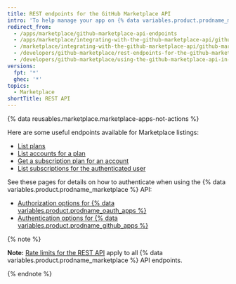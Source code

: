 ```yaml
---
title: REST endpoints for the GitHub Marketplace API
intro: 'To help manage your app on {% data variables.product.prodname_marketplace %}, use these {% data variables.product.prodname_marketplace %} API endpoints.'
redirect_from:
  - /apps/marketplace/github-marketplace-api-endpoints
  - /apps/marketplace/integrating-with-the-github-marketplace-api/github-marketplace-rest-api-endpoints
  - /marketplace/integrating-with-the-github-marketplace-api/github-marketplace-rest-api-endpoints
  - /developers/github-marketplace/rest-endpoints-for-the-github-marketplace-api
  - /developers/github-marketplace/using-the-github-marketplace-api-in-your-app/rest-endpoints-for-the-github-marketplace-api
versions:
  fpt: '*'
  ghec: '*'
topics:
  - Marketplace
shortTitle: REST API
---
```


{% data reusables.marketplace.marketplace-apps-not-actions %}

Here are some useful endpoints available for Marketplace listings:

- [List plans](/rest/apps#list-plans)
- [List accounts for a plan](/rest/apps#list-accounts-for-a-plan)
- [Get a subscription plan for an account](/rest/apps#get-a-subscription-plan-for-an-account)
- [List subscriptions for the authenticated user](/rest/apps#list-subscriptions-for-the-authenticated-user)

See these pages for details on how to authenticate when using the {% data variables.product.prodname_marketplace %} API:

- [Authorization options for {% data variables.product.prodname_oauth_apps %}](/apps/oauth-apps/building-oauth-apps/authorizing-oauth-apps)
- [Authentication options for {% data variables.product.prodname_github_apps %}](/apps/creating-github-apps/authenticating-with-a-github-app/about-authentication-with-a-github-app)

{% note %}

**Note:** [Rate limits for the REST API](/rest/overview/resources-in-the-rest-api#rate-limiting) apply to all {% data variables.product.prodname_marketplace %} API endpoints.

{% endnote %}
